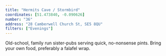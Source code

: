 ```yaml
---
title: "Hermits Cave / Stormbird"
coordinates: [51.473840, -0.090626]
number: "36"
address: "28 Camberwell Church St, SE5 8QU"
filters: ["Evenings"]
---
```


Old-school, family run sister-pubs serving quick, no-nonsense pints. Bring your own food, preferably a falafel wrap.
